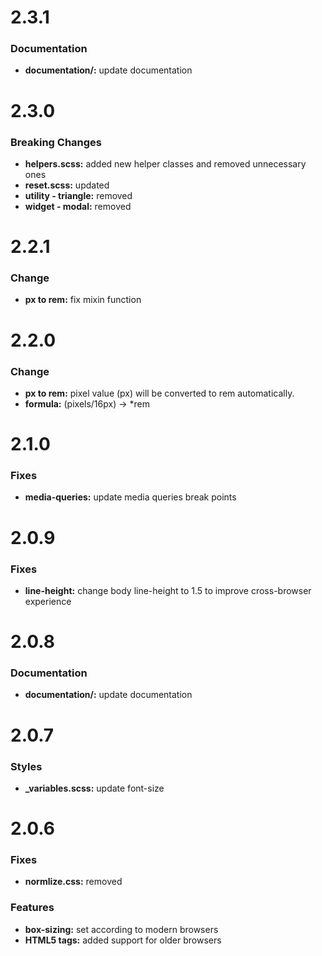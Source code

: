 # 2.3.1
### Documentation
* **documentation/:** update documentation

# 2.3.0
### Breaking Changes
* **helpers.scss:** added new helper classes and removed unnecessary ones
* **reset.scss:** updated
* **utility - triangle:** removed
* **widget - modal:** removed

# 2.2.1
### Change
* **px to rem:** fix mixin function

# 2.2.0
### Change
* **px to rem:** pixel value (px) will be converted to rem automatically.
* **formula:** (pixels/16px) -> *rem

# 2.1.0
### Fixes
* **media-queries:** update media queries break points


# 2.0.9
### Fixes
* **line-height:** change body line-height to 1.5 to improve cross-browser experience


# 2.0.8
### Documentation
* **documentation/:** update documentation


# 2.0.7
### Styles
* **_variables.scss:** update font-size


# 2.0.6
### Fixes
* **normlize.css:** removed

### Features
* **box-sizing:** set according to modern browsers
* **HTML5 tags:** added support for older browsers
